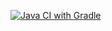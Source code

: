 [![Java CI with Gradle](https://github.com/NikolayMartoplyas/homewrok-automation-1.2/actions/workflows/gradle.yml/badge.svg)](https://github.com/NikolayMartoplyas/homewrok-automation-1.2/actions/workflows/gradle.yml)